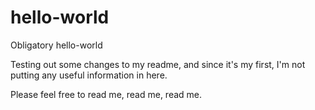 # hello-world
Obligatory hello-world

Testing out some changes to my readme, and since it's my first, I'm not putting any useful information in here.  

Please feel free to read me, read me, read me.
